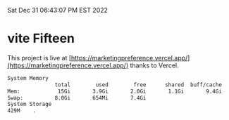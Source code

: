 Sat Dec 31 06:43:07 PM EST 2022

# vite Fifteen


This project is live at [https://marketingpreference.vercel.app/](https://marketingpreference.vercel.app/) thanks to Vercel.

```bash
System Memory
               total        used        free      shared  buff/cache   available
Mem:            15Gi       3.9Gi       2.0Gi       1.1Gi       9.4Gi         9Gi
Swap:          8.0Gi       654Mi       7.4Gi
System Storage
429M	.
